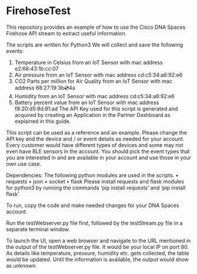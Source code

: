 # FirehoseTest
This repository provides an example of how to use the Cisco DNA Spaces Firehose API stream to extract useful information.

The scripts are written for Python3 
We will collect and save the following events:
1.	Temperature in Celsius from an IoT Sensor with mac address e2:66:43:1b:cc:07
2.	Air pressure from an IoT Sensor with mac address cd:c5:34:a6:92:e6
3.	CO2 Parts per million for Air Quality from an IoT Sensor with mac address 68:27:19:3b:cd:4a
4.	Humidity from an IoT Sensor with mac address cd:c5:34:a6:92:e6
5.	Battery percent value from an IoT Sensor with mac address f8:20:d5:9d:91:ad
The API Key used for this script is generated and acquired by creating an Application in the Partner Dashboard as explained in this guide.

This script can be used as a reference and an example. Please change the API key and the device and / or event details as needed for your account.
Every customer would have different types of devices and some may not even have BLE sensors in the account. You should pick the event types that you are interested in and are available in your account and use those in your own use case.


Dependencies:
The following python modules are used in the scripts.
•	requests
•	json
•	socket
•	flask
Please install requests and flask modules for python3 by running the commands ‘pip install requests’ and ‘pip install flask’

To run, copy the code and make needed changes for your DNA Spaces account.

Run the testWebserver.py file first, followed by the testStream.py file in a separate terminal window.

To launch the UI, open a web browser and navigate to the URL mentioned in the output of the testWebserver.py file. It would be your local IP on port 80.
As details like temperature, pressure, humidity etc. gets collected, the table would be updated. Until the information is available, the output would show as unknown.
